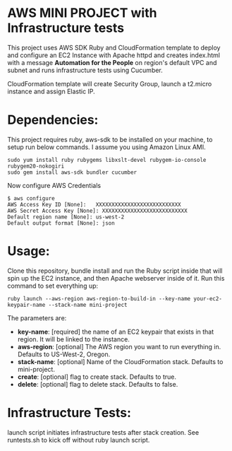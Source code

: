 AWS MINI PROJECT with Infrastructure tests
======================

This project uses AWS SDK Ruby and CloudFormation template to deploy and configure an EC2 Instance with Apache httpd and creates index.html with a message <b>Automation for the People</b> on region's default VPC and subnet and runs infrastructure tests using Cucumber.
 
CloudFormation template will create Security Group, launch a t2.micro instance and assign Elastic IP.  

Dependencies:
======================
This project requires ruby, aws-sdk to be installed on your machine, to setup run below commands. I assume you using Amazon Linux AMI. 

```
sudo yum install ruby rubygems libxslt-devel rubygem-io-console rubygem20-nokogiri
sudo gem install aws-sdk bundler cucumber
```

Now configure AWS Credentials

```
$ aws configure
AWS Access Key ID [None]:   XXXXXXXXXXXXXXXXXXXXXXXXXXX 
AWS Secret Access Key [None]: XXXXXXXXXXXXXXXXXXXXXXXXXXX 
Default region name [None]: us-west-2
Default output format [None]: json
```

Usage:
============================

Clone this repository, bundle install and run the Ruby script inside that will spin up the EC2 instance, and then Apache webserver inside of it. 
Run this command to set everything up:

    ruby launch --aws-region aws-region-to-build-in --key-name your-ec2-keypair-name --stack-name mini-project

The parameters are:

* **key-name**: [required] the name of an EC2 keypair that exists in that region. It will be linked to the instance. 
* **aws-region**: [optional] The AWS region you want to run everything in. Defaults to US-West-2, Oregon.
* **stack-name**: [optional] Name of the CloudFormation stack. Defaults to mini-project.
* **create**: [optional] flag to create stack. Defaults to true.  
* **delete**: [optional] flag to delete stack. Defaults to false. 


Infrastructure Tests:
===================================

launch script initiates infrastructure tests after stack creation. See runtests.sh to kick off without ruby launch script.  
